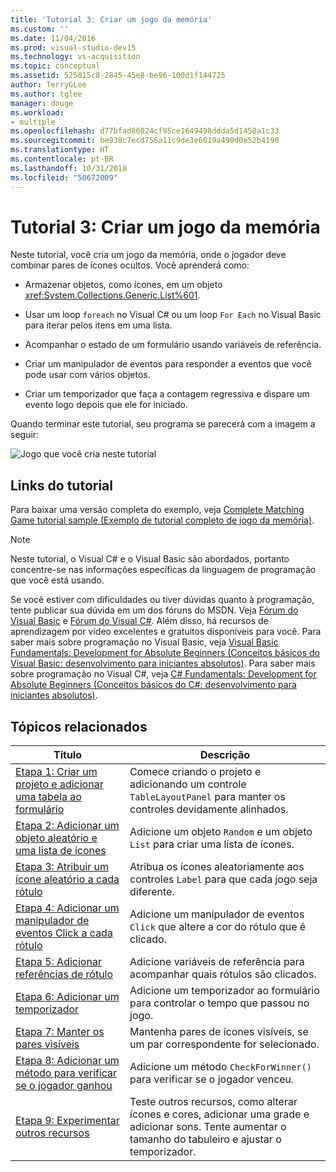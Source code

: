 ```yaml
---
title: 'Tutorial 3: Criar um jogo da memória'
ms.custom: ''
ms.date: 11/04/2016
ms.prod: visual-studio-dev15
ms.technology: vs-acquisition
ms.topic: conceptual
ms.assetid: 525815c8-2845-45e8-be96-100d1f144725
author: TerryGLee
ms.author: tglee
manager: douge
ms.workload:
- multiple
ms.openlocfilehash: d77bfad86024cf95ce1649498ddda5d1450a1c33
ms.sourcegitcommit: be938c7ecd756a11c9de3e6019a490d0e52b4190
ms.translationtype: HT
ms.contentlocale: pt-BR
ms.lasthandoff: 10/31/2018
ms.locfileid: "50672009"
---
```

# <a name="tutorial-3-create-a-matching-game"></a>Tutorial 3: Criar um jogo da memória

Neste tutorial, você cria um jogo da memória, onde o jogador deve combinar pares de ícones ocultos. Você aprenderá como:

-   Armazenar objetos, como ícones, em um objeto <xref:System.Collections.Generic.List%601>.

-   Usar um loop `foreach` no Visual C# ou um loop `For Each` no Visual Basic para iterar pelos itens em uma lista.

-   Acompanhar o estado de um formulário usando variáveis de referência.

-   Criar um manipulador de eventos para responder a eventos que você pode usar com vários objetos.

-   Criar um temporizador que faça a contagem regressiva e dispare um evento logo depois que ele for iniciado.

Quando terminar este tutorial, seu programa se parecerá com a imagem a seguir:

![Jogo que você cria neste tutorial](../ide/media/express_finishedgame.png)

## <a name="tutorial-links"></a>Links do tutorial

Para baixar uma versão completa do exemplo, veja [Complete Matching Game tutorial sample (Exemplo de tutorial completo de jogo da memória)](https://code.msdn.microsoft.com/Complete-Matching-Game-4cffddba).

> [!NOTE]
> Neste tutorial, o Visual C# e o Visual Basic são abordados, portanto concentre-se nas informações específicas da linguagem de programação que você está usando.

Se você estiver com dificuldades ou tiver dúvidas quanto à programação, tente publicar sua dúvida em um dos fóruns do MSDN. Veja [Fórum do Visual Basic](https://social.msdn.microsoft.com/Forums/vstudio/home?forum=vbgeneral) e [Fórum do Visual C#](https://social.msdn.microsoft.com/Forums/vstudio/home?forum=csharpgeneral). Além disso, há recursos de aprendizagem por vídeo excelentes e gratuitos disponíveis para você. Para saber mais sobre programação no Visual Basic, veja [Visual Basic Fundamentals: Development for Absolute Beginners (Conceitos básicos do Visual Basic: desenvolvimento para iniciantes absolutos)](https://channel9.msdn.com/Series/Visual-Basic-Development-for-Absolute-Beginners). Para saber mais sobre programação no Visual C#, veja [C# Fundamentals: Development for Absolute Beginners (Conceitos básicos do C#: desenvolvimento para iniciantes absolutos)](https://channel9.msdn.com/Series/C-Sharp-Fundamentals-Development-for-Absolute-Beginners).

## <a name="related-topics"></a>Tópicos relacionados

|Título|Descrição|
|-----------|-----------------|
|[Etapa 1: Criar um projeto e adicionar uma tabela ao formulário](../ide/step-1-create-a-project-and-add-a-table-to-your-form.md)|Comece criando o projeto e adicionando um controle `TableLayoutPanel` para manter os controles devidamente alinhados.|
|[Etapa 2: Adicionar um objeto aleatório e uma lista de ícones](../ide/step-2-add-a-random-object-and-a-list-of-icons.md)|Adicione um objeto `Random` e um objeto `List` para criar uma lista de ícones.|
|[Etapa 3: Atribuir um ícone aleatório a cada rótulo](../ide/step-3-assign-a-random-icon-to-each-label.md)|Atribua os ícones aleatoriamente aos controles `Label` para que cada jogo seja diferente.|
|[Etapa 4: Adicionar um manipulador de eventos Click a cada rótulo](../ide/step-4-add-a-click-event-handler-to-each-label.md)|Adicione um manipulador de eventos `Click` que altere a cor do rótulo que é clicado.|
|[Etapa 5: Adicionar referências de rótulo](../ide/step-5-add-label-references.md)|Adicione variáveis de referência para acompanhar quais rótulos são clicados.|
|[Etapa 6: Adicionar um temporizador](../ide/step-6-add-a-timer.md)|Adicione um temporizador ao formulário para controlar o tempo que passou no jogo.|
|[Etapa 7: Manter os pares visíveis](../ide/step-7-keep-pairs-visible.md)|Mantenha pares de ícones visíveis, se um par correspondente for selecionado.|
|[Etapa 8: Adicionar um método para verificar se o jogador ganhou](../ide/step-8-add-a-method-to-verify-whether-the-player-won.md)|Adicione um método `CheckForWinner()` para verificar se o jogador venceu.|
|[Etapa 9: Experimentar outros recursos](../ide/step-9-try-other-features.md)|Teste outros recursos, como alterar ícones e cores, adicionar uma grade e adicionar sons. Tente aumentar o tamanho do tabuleiro e ajustar o temporizador.|
